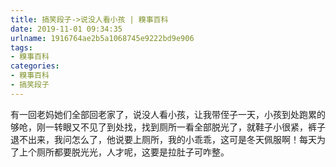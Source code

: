 ```yaml
---
title: 搞笑段子->说没人看小孩 | 糗事百科
date: 2019-11-01 09:34:35
urlname: 1916764ae2b5a1068745e9222bd9e906
tags: 
- 糗事百科
categories:
- 糗事百科
- 搞笑段子
---
```

有一回老妈她们全部回老家了，说没人看小孩，让我带侄子一天，小孩到处跑累的够呛，刚一转眼又不见了到处找，找到厕所一看全部脱光了，就鞋子小很紧，裤子退不出来，我问怎么了，他说要上厕所，我的小乖乖，这可是冬天佩服啊！每天为了上个厕所都要脱光光，人才呢，这要是拉肚子可咋整。


